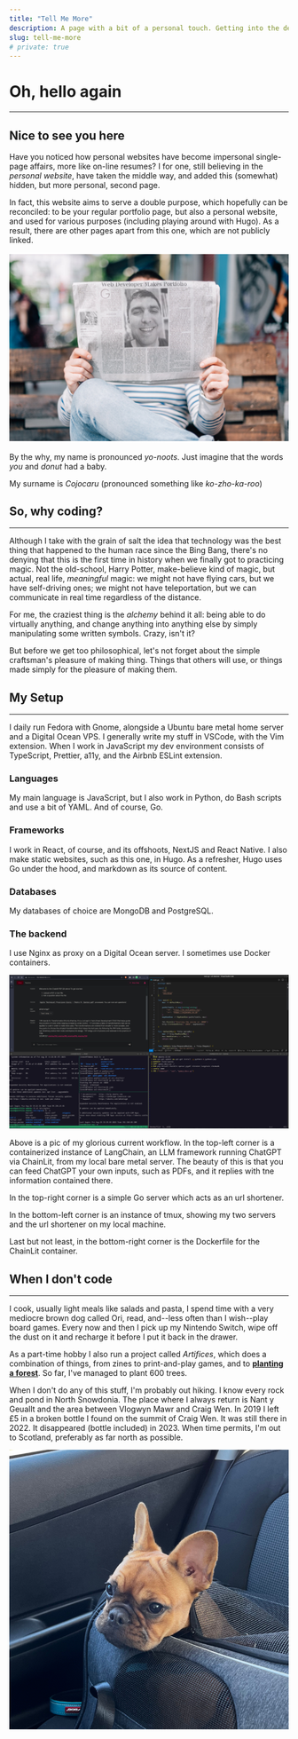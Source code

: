 ```yaml
---
title: "Tell Me More"
description: A page with a bit of a personal touch. Getting into the details of what and why I code, and beyond.
slug: tell-me-more
# private: true
---
```

# Oh, hello again
***
## Nice to see you here

Have you noticed how personal websites have become impersonal single-page affairs, more like on-line resumes? I for one, still believing in the *personal website*, have taken the middle way, and added this (somewhat) hidden, but more personal, second page. 

In fact, this website aims to serve a double purpose, which hopefully can be reconciled: to be your regular portfolio page, but also a personal website, and used for various purposes (including playing around with Hugo). As a result, there are other pages apart from this one, which are not publicly linked.

![Mockup image of someone sitting on a bench and reading a paper with the title "Web Developer Makes Portfolio"](more1.jpg)

By the why, my name is pronounced *yo-noots*. Just imagine that the words *you* and *donut* had a baby.

My surname is *Cojocaru* (pronounced something like *ko-zho-ka-roo*)

## So, why coding?
***
Although I take with the grain of salt the idea that technology was the best thing that happened to the human race since the Bing Bang, there's no denying that this is the first time in history when we finally got to practicing magic. Not the old-school, Harry Potter, make-believe kind of magic, but actual, real life, *meaningful* magic: we might not have flying cars, but we have self-driving ones; we might not have teleportation, but we can communicate in real time regardless of the distance.

For me, the craziest thing is the *alchemy* behind it all: being able to do virtually anything, and change anything into anything else by simply manipulating some written symbols. Crazy, isn't it?

But before we get too philosophical, let's not forget about the simple craftsman's pleasure of making thing. Things that others will use, or things made simply for the pleasure of making them.

## My Setup
***
I daily run Fedora with Gnome, alongside a Ubuntu bare metal home server and a Digital Ocean VPS. I generally write my stuff in VSCode, with the Vim extension. When I work in JavaScript my dev environment consists of TypeScript, Prettier, a11y, and the Airbnb ESLint extension.

### Languages
My main language is JavaScript, but I also work in Python, do Bash scripts and use a bit of YAML. And of course, Go.

### Frameworks
I work in React, of course, and its offshoots, NextJS and React Native. I also make static websites, such as this one, in Hugo. As a refresher, Hugo uses Go under the hood, and markdown as its source of content.

### Databases
My databases of choice are MongoDB and PostgreSQL.

### The backend
I use Nginx as proxy on a Digital Ocean server. I sometimes use Docker containers.

![A screenshot of my PC showing four panels, with various projects](more2.jpg)

Above is a pic of my glorious current workflow. In the top-left corner is a containerized instance of LangChain, an LLM framework running ChatGPT via ChainLit, from my local bare metal server. The beauty of this is that you can feed ChatGPT your own inputs, such as PDFs, and it replies with tne information contained there.

In the top-right corner is a simple Go server which acts as an url shortener. 

In the bottom-left corner is an instance of tmux, showing my two servers and the url shortener on my local machine.

Last but not least, in the bottom-right corner is the Dockerfile for the ChainLit container.

## When I don't code
***
I cook, usually light meals like salads and pasta, I spend time with a very mediocre brown dog called Ori, read, and--less often than I wish--play board games. Every now and then I pick up my Nintendo Switch, wipe off the dust on it and recharge it before I put it back in the drawer.

As a part-time hobby I also run a project called *Artifices*, which does a combination of things, from zines to print-and-play games, and to [**planting a forest**](https://ecologi.com/artifices). So far, I've managed to plant 600 trees.

When I don't do any of this stuff, I'm probably out hiking. I know every rock and pond in North Snowdonia. The place where I always return is Nant y Geuallt and the area between Vlogwyn Mawr and Craig Wen. In 2019 I left £5 in a broken bottle I found on the summit of Craig Wen. It was still there in 2022. It disappeared (bottle included) in 2023. When time permits, I'm out to Scotland, preferably as far north as possible.

![A picture of Ori the brown dog](more3.jpg)